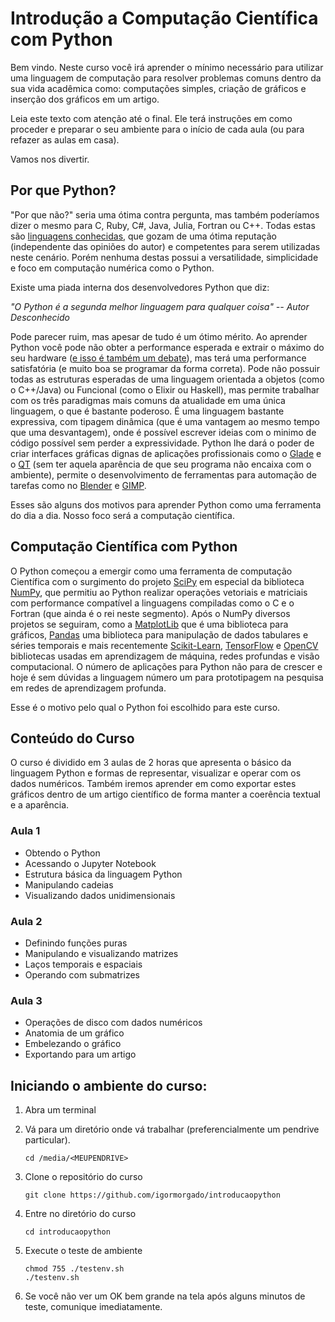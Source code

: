 # Introdução a Computação Científica com Python

Bem vindo. Neste curso você irá aprender o mínimo necessário para utilizar uma linguagem de computação para resolver problemas comuns dentro da sua vida acadêmica como: computações simples, criação de gráficos e inserção dos gráficos em um artigo.

Leia este texto com atenção até o final. Ele terá instruções em como proceder e preparar o seu ambiente para o início de cada aula (ou para refazer as aulas em casa).

Vamos nos divertir.


## Por que Python?

"Por que não?" seria uma ótima contra pergunta, mas também poderíamos dizer o mesmo para C, Ruby, C#, Java, Julia, Fortran ou C++. Todas estas são [linguagens conhecidas][Python_vs_World], que gozam de uma ótima reputação (independente das opiniões do autor) e competentes para serem utilizadas neste cenário. Porém nenhuma destas possui a versatilidade, simplicidade e foco em computação numérica como o Python.

Existe uma piada interna dos desenvolvedores Python que diz:

*"O Python é a segunda melhor linguagem para qualquer coisa" -- Autor Desconhecido*

Pode parecer ruim, mas apesar de tudo é um ótimo mérito. Ao aprender Python você pode não obter a performance esperada e extrair o máximo do seu hardware ([e isso é também um debate][IBM_C_vs_Python_vs_Julia]), mas terá uma performance satisfatória (e muito boa se programar da forma correta). Pode não possuir todas as estruturas esperadas de uma linguagem orientada a objetos (como o C++/Java) ou Funcional (como o Elixir ou Haskell), mas permite trabalhar com os três paradigmas mais comuns da atualidade em uma única linguagem, o que é bastante poderoso. É uma linguagem bastante expressiva, com tipagem dinâmica (que é uma vantagem ao mesmo tempo que uma desvantagem), onde é possível escrever ideias com o minimo de código possível sem perder a expressividade. Python lhe dará o poder de criar interfaces gráficas dignas de aplicações profissionais como o [Glade][Python_Glade] e o [QT][Python_QT] (sem ter aquela aparência de que seu programa não encaixa com o ambiente), permite o desenvolvimento de ferramentas para automação de tarefas como no [Blender][Blender_API] e [GIMP][Python_Fu]. 

Esses são alguns dos motivos para aprender Python como uma ferramenta do dia a dia. Nosso foco será a computação científica.

## Computação Científica com Python

O Python começou a emergir como uma ferramenta de computação Científica com o surgimento do projeto [SciPy][SciPy] em especial da biblioteca [NumPy][NumPy], que permitiu ao Python realizar operações vetoriais e matriciais com performance compatível a linguagens compiladas como o C e o Fortran (que ainda é o rei neste segmento). Após o NumPy diversos projetos se seguiram, como a [MatplotLib][MatplotLib] que é uma biblioteca para gráficos, [Pandas][Pandas] uma biblioteca para manipulação de dados tabulares e séries temporais e mais recentemente [Scikit-Learn][scikit], [TensorFlow][tensorflow] e [OpenCV][opencv] bibliotecas usadas em aprendizagem de máquina, redes profundas e visão computacional. O número de aplicações para Python não para de crescer e hoje é sem dúvidas a linguagem número um para prototipagem na pesquisa em redes de aprendizagem profunda.

Esse é o motivo pelo qual o Python foi escolhido para este curso. 

## Conteúdo do Curso

O curso é dividido em 3 aulas de 2 horas que apresenta o básico da linguagem Python e formas de representar, visualizar e operar com os dados numéricos. Também iremos aprender em como exportar estes gráficos dentro de um artigo científico de forma manter a coerência textual e a aparência.

### Aula 1

* Obtendo o Python
* Acessando o Jupyter Notebook
* Estrutura básica da linguagem Python
* Manipulando cadeias
* Visualizando dados unidimensionais

### Aula 2

* Definindo funções puras
* Manipulando e visualizando matrizes
* Laços temporais e espaciais
* Operando com submatrizes

### Aula 3

* Operações de disco com dados numéricos
* Anatomia de um gráfico
* Embelezando o gráfico
* Exportando para um artigo


## Iniciando o ambiente do curso:

1. Abra um terminal

2. Vá para um diretório onde vá trabalhar (preferencialmente um pendrive particular).

    ```
    cd /media/<MEUPENDRIVE>
    ```

3. Clone o repositório do curso

    ```
    git clone https://github.com/igormorgado/introducaopython
    ```

4. Entre no diretório do curso

    ```
    cd introducaopython
    ```

5. Execute o teste de ambiente

    ```
    chmod 755 ./testenv.sh
    ./testenv.sh
    ```

6. Se você não ver um OK bem grande na tela após alguns minutos de teste, comunique imediatamente.


[Python_vs_World]: https://www.python.org/doc/essays/comparisons/
[IBM_C_vs_Python_vs_Julia]: https://www.ibm.com/developerworks/community/blogs/jfp/entry/A_Comparison_Of_C_Julia_Python_Numba_Cython_Scipy_and_BLAS_on_LU_Factorization?lang=en
[Python_Glade]: https://glade.gnome.org/
[Python_Fu]: https://www.ibm.com/developerworks/br/library/os-autogimp/index.html
[Blender_API]: https://docs.blender.org/api/current/
[Python_QT]: https://www.qt.io/qt-for-python
[SciPy]: https://www.scipy.org/
[NumPy]: http://www.numpy.org/
[Matplotlib]: https://matplotlib.org/
[Pandas]: http://pandas.pydata.org/
[scikit]: https://scikit-learn.org/stable/
[tensorflow]: https://www.tensorflow.org/
[opencv]: https://docs.opencv.org/3.0-beta/doc/py_tutorials/py_tutorials.html

